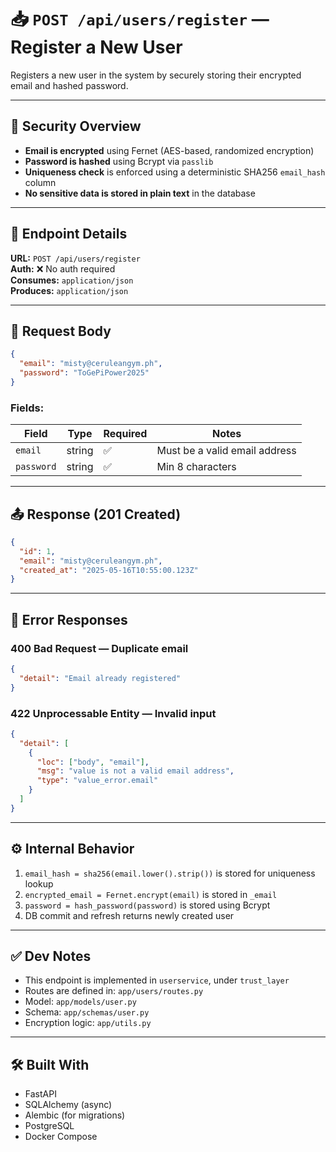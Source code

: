 
# 📥 `POST /api/users/register` — Register a New User

Registers a new user in the system by securely storing their encrypted email and hashed password.

---

## 🔐 Security Overview

- **Email is encrypted** using Fernet (AES-based, randomized encryption)
- **Password is hashed** using Bcrypt via `passlib`
- **Uniqueness check** is enforced using a deterministic SHA256 `email_hash` column
- **No sensitive data is stored in plain text** in the database

---

## 🧪 Endpoint Details

**URL:** `POST /api/users/register`  
**Auth:** ❌ No auth required  
**Consumes:** `application/json`  
**Produces:** `application/json`

---

## 📨 Request Body

```json
{
  "email": "misty@ceruleangym.ph",
  "password": "ToGePiPower2025"
}
```

### Fields:

| Field     | Type   | Required | Notes                         |
|-----------|--------|----------|-------------------------------|
| `email`   | string | ✅        | Must be a valid email address |
| `password`| string | ✅        | Min 8 characters              |

---

## 📤 Response (201 Created)

```json
{
  "id": 1,
  "email": "misty@ceruleangym.ph",
  "created_at": "2025-05-16T10:55:00.123Z"
}
```

---

## 🔁 Error Responses

### 400 Bad Request — Duplicate email

```json
{
  "detail": "Email already registered"
}
```

### 422 Unprocessable Entity — Invalid input

```json
{
  "detail": [
    {
      "loc": ["body", "email"],
      "msg": "value is not a valid email address",
      "type": "value_error.email"
    }
  ]
}
```

---

## ⚙️ Internal Behavior

1. `email_hash = sha256(email.lower().strip())` is stored for uniqueness lookup
2. `encrypted_email = Fernet.encrypt(email)` is stored in `_email`
3. `password = hash_password(password)` is stored using Bcrypt
4. DB commit and refresh returns newly created user

---

## ✅ Dev Notes

- This endpoint is implemented in `userservice`, under `trust_layer`
- Routes are defined in: `app/users/routes.py`
- Model: `app/models/user.py`
- Schema: `app/schemas/user.py`
- Encryption logic: `app/utils.py`

---

## 🛠 Built With

- FastAPI
- SQLAlchemy (async)
- Alembic (for migrations)
- PostgreSQL
- Docker Compose
